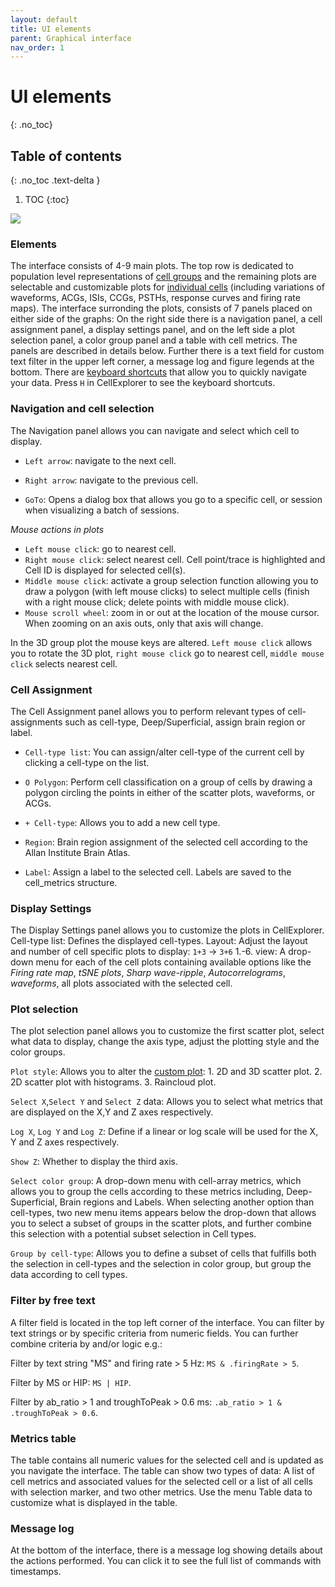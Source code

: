 ```yaml
---
layout: default
title: UI elements
parent: Graphical interface
nav_order: 1
---
```

# UI elements
{: .no_toc}
## Table of contents
{: .no_toc .text-delta }

1. TOC
{:toc}

![](https://buzsakilab.com/wp/wp-content/uploads/2019/11/CellExplorer-Interface-description-1.png)

### Elements
The interface consists of 4-9 main plots. The top row is dedicated to population level representations of [cell groups]({{"/interface/group-plots/"|absolute_url}}) and the remaining plots are selectable and customizable plots for [individual cells]({{"/interface/single-cell-plot-options/"|absolute_url}}) (including variations of waveforms, ACGs, ISIs, CCGs, PSTHs, response curves and firing rate maps). The interface surronding the plots, consists of 7 panels placed on either side of the graphs: On the right side there is a navigation panel, a cell assignment panel, a display settings panel, and on the left side a plot selection panel, a color group panel and a table with cell metrics. The panels are described in details below. Further there is a text field for custom text filter in the upper left corner, a message log and figure legends at the bottom. There are [keyboard shortcuts]({{"/interface/keyboard-shortcuts/"|absolute_url}}) that allow you to quickly navigate your data. Press `H` in CellExplorer to see the keyboard shortcuts.

### Navigation and cell selection
The Navigation panel allows you can navigate and select which cell to display.
+ `Left arrow`: navigate to the next cell.

+ `Right arrow`: navigate to the previous cell.

+ `GoTo`: Opens a dialog box that allows you go to a specific cell, or session when visualizing a batch of sessions.

*Mouse actions in plots*
+ `Left mouse click`: go to nearest cell. 
+ `Right mouse click`: select nearest cell. Cell point/trace is highlighted and Cell ID is displayed for selected cell(s).
+ `Middle mouse click`: activate a group selection function allowing you to draw a polygon (with left mouse clicks) to select multiple cells (finish with a right mouse click; delete points with middle mouse click).
+ `Mouse scroll wheel`: zoom in or out at the location of the mouse cursor. When zooming on an axis outs, only that axis will change.

In the 3D group plot the mouse keys are altered. `Left mouse click` allows you to rotate the 3D plot, `right mouse click` go to nearest cell, `middle mouse click` selects nearest cell. 

### Cell Assignment
The Cell Assignment panel allows you to perform relevant types of cell-assignments such as cell-type, Deep/Superficial, assign brain region or label.

+ `Cell-type list`: You can assign/alter cell-type of the current cell by clicking a cell-type on the list. 

+ `O Polygon`: Perform cell classification on a group of cells by drawing a polygon circling the points in either of the scatter plots, waveforms, or ACGs. 

+ `+ Cell-type`: Allows you to add a new cell type.

+ `Region`: Brain region assignment of the selected cell according to the Allan Institute Brain Atlas.

+ `Label`: Assign a label to the selected cell. Labels are saved to the cell_metrics structure.

### Display Settings
The Display Settings panel allows you to customize the plots in CellExplorer. 
Cell-type list: Defines the displayed cell-types. 
Layout: Adjust the layout and number of cell specific plots to display: `1+3` -> `3+6`
1.-6. view: A drop-down menu for each of the cell plots containing available options like the *Firing rate map*, *tSNE plots*, *Sharp wave-ripple*, *Autocorrelograms*, *waveforms*,  all plots associated with the selected cell.

### Plot selection
The plot selection panel allows you to customize the first scatter plot, select what data to display, change the axis type, adjust the plotting style and the color groups.

`Plot style`: Allows you to alter the [custom plot]({{"/interface/group-plots/"|absolute_url}}): 1. 2D and 3D scatter plot. 2. 2D scatter plot with histograms. 3. Raincloud plot.

`Select X`,`Select Y` and `Select Z` data: Allows you to select what metrics that are displayed on the X,Y and Z axes respectively.

`Log X`, `Log Y` and `Log Z`: Define if a linear or log scale will be used for the X, Y and Z axes respectively.

`Show Z`: Whether to display the third axis.

`Select color group`: A drop-down menu with cell-array metrics, which allows you to group the cells according to these metrics including, Deep-Superficial, Brain regions and Labels. When selecting another option than cell-types, two new menu items appears below the drop-down that allows you to select a subset of groups in the scatter plots, and further combine this selection with a potential subset selection in Cell types.

`Group by cell-type`: Allows you to define a subset of cells that fulfills both the selection in cell-types and the selection in color group, but group the data according to cell types.

### Filter by free text
A filter field is located in the top left corner of the interface. You can filter by text strings or by specific criteria from numeric fields. You can further combine criteria by and/or logic e.g.:

Filter by text string "MS" and firing rate > 5 Hz: `MS & .firingRate > 5`.

Filter by MS or HIP: `MS | HIP`.

Filter by ab_ratio > 1 and troughToPeak > 0.6 ms: `.ab_ratio > 1 & .troughToPeak > 0.6`.

### Metrics table
The table contains all numeric values for the selected cell and is updated as you navigate the interface. The table can show two types of data: A list of cell metrics and associated values for the selected cell or a list of all cells with selection marker, and two other metrics. Use the menu Table data to customize what is displayed in the table.

### Message log
At the bottom of the interface, there is a message log showing details about the actions performed. You can click it to see the full list of commands with timestamps. 
